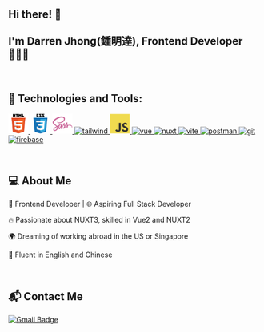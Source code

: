 <h2 align="left">
  <br>Hi there! 👋<br>
  <br> I'm Darren Jhong(鍾明達), Frontend Developer 🧑🏻‍💻
</h2>
<br>
<h2 align="left">🔧 Technologies and Tools:</h2>
<p align="left">
  <a href="https://www.w3.org/html/" target="_blank"> <img src="https://raw.githubusercontent.com/devicons/devicon/master/icons/html5/html5-original-wordmark.svg" alt="html5" width="40" height="40"/> </a>
  <a href="https://www.w3schools.com/css/" target="_blank"> <img src="https://raw.githubusercontent.com/devicons/devicon/master/icons/css3/css3-original-wordmark.svg" alt="css3" width="40" height="40"/> </a>
  <a href="https://sass-lang.com" target="_blank"> <img src="https://raw.githubusercontent.com/devicons/devicon/master/icons/sass/sass-original.svg" alt="sass" width="40" height="40"/> </a>
  <a href="https://tailwindcss.com/" target="_blank"> <img src="https://www.vectorlogo.zone/logos/tailwindcss/tailwindcss-icon.svg" alt="tailwind" width="40" height="40"/> </a>
  <a href="https://developer.mozilla.org/en-US/docs/Web/JavaScript" target="_blank"> <img src="https://raw.githubusercontent.com/devicons/devicon/master/icons/javascript/javascript-original.svg" alt="javascript" width="40" height="40"/> </a>
  <a href="https://vuejs.org/" target="_blank"> <img src="https://www.vectorlogo.zone/logos/vuejs/vuejs-icon.svg" alt="vue" width="40" height="40"/> </a>
  <a href="https://nuxt.com/" target="_blank"> <img src="https://www.vectorlogo.zone/logos/nuxtjs/nuxtjs-icon.svg" alt="nuxt" width="40" height="40"/> </a>
  <a href="https://vitejs.dev/" target="_blank"> <img src="https://vitejs.dev/logo.svg" alt="vite" width="40" height="40"/> </a>
  <a href="https://www.postman.com/" target="_blank"> <img src="https://www.vectorlogo.zone/logos/getpostman/getpostman-icon.svg" alt="postman" width="40" height="40"/> </a>
  <a href="https://git-scm.com/" target="_blank"> <img src="https://www.vectorlogo.zone/logos/git-scm/git-scm-icon.svg" alt="git" width="40" height="40"/> </a>
  <a href="https://firebase.google.com/" target="_blank"> <img src="https://www.vectorlogo.zone/logos/firebase/firebase-icon.svg" alt="firebase" width="40" height="40"/> </a>
</p>
<br>
<h2 align="left">💻 About Me</h2>
  <p>🚀 Frontend Developer | 🌐 Aspiring Full Stack Developer</p>
  <p>🔥 Passionate about NUXT3, skilled in Vue2 and NUXT2</p>
  <p>🌍 Dreaming of working abroad in the US or Singapore</p>
  <p>🌟 Fluent in English and Chinese</p>
<br>
<h2 align="left">📬 Contact Me</h2>

[![Gmail Badge](https://img.shields.io/badge/-darrenJMDwork@gmail.com-c14438?style=flat-square&logo=Gmail&logoColor=white&link=mailto:darrenJMDwork@gmail.com)](mailto:darrenJMDwork@gmail.com)
